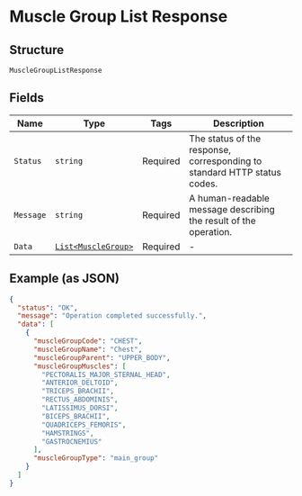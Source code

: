 
# Muscle Group List Response

## Structure

`MuscleGroupListResponse`

## Fields

| Name | Type | Tags | Description |
|  --- | --- | --- | --- |
| `Status` | `string` | Required | The status of the response, corresponding to standard HTTP status codes. |
| `Message` | `string` | Required | A human-readable message describing the result of the operation. |
| `Data` | [`List<MuscleGroup>`](../../doc/models/muscle-group.md) | Required | - |

## Example (as JSON)

```json
{
  "status": "OK",
  "message": "Operation completed successfully.",
  "data": [
    {
      "muscleGroupCode": "CHEST",
      "muscleGroupName": "Chest",
      "muscleGroupParent": "UPPER_BODY",
      "muscleGroupMuscles": [
        "PECTORALIS_MAJOR_STERNAL_HEAD",
        "ANTERIOR_DELTOID",
        "TRICEPS_BRACHII",
        "RECTUS_ABDOMINIS",
        "LATISSIMUS_DORSI",
        "BICEPS_BRACHII",
        "QUADRICEPS_FEMORIS",
        "HAMSTRINGS",
        "GASTROCNEMIUS"
      ],
      "muscleGroupType": "main_group"
    }
  ]
}
```

